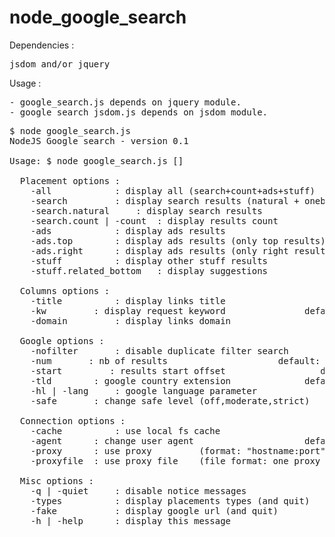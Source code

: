 node_google_search
==================



Dependencies :
<pre>
jsdom and/or jquery
</pre>


Usage :
<pre>
- google_search.js depends on jquery module.
- google_search_jsdom.js depends on jsdom module.
</pre>
<pre>
$ node google_search.js
NodeJS Google search - version 0.1

Usage: $ node google_search.js [<options>] <keyword>

  Placement options :
	-all			: display all (search+count+ads+stuff)			
	-search			: display search results (natural + onebox + count)
	-search.natural		: display search results 				default display mode
	-search.count | -count 	: display results count
	-ads			: display ads results 					
	-ads.top		: display ads results (only top results)
	-ads.right		: display ads results (only right results)
	-stuff			: display other stuff results
	-stuff.related_bottom	: display suggestions

  Columns options :
	-title			: display links title 					default: not displayed
	-kw			: display request keyword 				default: not displayed
	-domain			: display links domain 					default: not displayed

  Google options :
	-nofilter		: disable duplicate filter search 			default: filter activated
	-num <int>		: nb of results 					default: 10
	-start <int>		: results start offset 					default: 0
	-tld <string>		: google country extension 				default: fr
	-hl | -lang <string>	: google language parameter 		 		default: fr
	-safe <string>		: change safe level (off,moderate,strict)		default: moderate

  Connection options :
	-cache			: use local fs cache 					default: no cache
	-agent <string>		: change user agent 					default: see in code...
	-proxy <string>		: use proxy 		(format: "hostname:port" or "user:password@hostname:port")
	-proxyfile <string>	: use proxy file 	(file format: one proxy per line)

  Misc options :
	-q | -quiet		: disable notice messages				default: false
	-types			: display placements types (and quit)
	-fake			: display google url (and quit)
	-h | -help		: display this message				
</pre>

